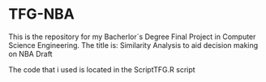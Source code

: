# TFG-NBA
This is the repository for my Bacherlor´s Degree Final Project in Computer Science Engineering.
The title is:
Similarity Analysis to aid decision making on NBA Draft

The code that i used is located in the ScriptTFG.R script
